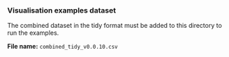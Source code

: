### Visualisation examples dataset

The combined dataset in the tidy format must be added to this directory to run the examples. 


**File name:** `combined_tidy_v0.0.10.csv`
